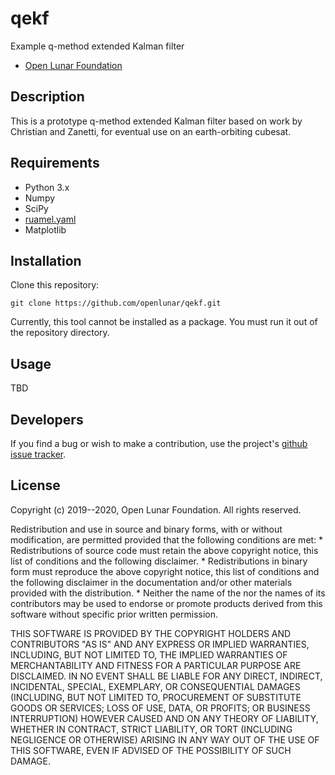 # qekf

Example q-method extended Kalman filter

* [Open Lunar Foundation](https://www.openlunar.org/)

## Description

This is a prototype q-method extended Kalman filter based on work by
Christian and Zanetti, for eventual use on an earth-orbiting cubesat.

## Requirements

* Python 3.x
* Numpy
* SciPy
* [ruamel.yaml](https://bitbucket.org/ruamel/yaml/src)
* Matplotlib

## Installation

Clone this repository:

    git clone https://github.com/openlunar/qekf.git

Currently, this tool cannot be installed as a package. You must run it
out of the repository directory.

## Usage

TBD

## Developers

If you find a bug or wish to make a contribution, use the project's
[github issue tracker](https://github.com/openlunar/qekf/issues).

## License

Copyright (c) 2019--2020, Open Lunar Foundation.
All rights reserved.

Redistribution and use in source and binary forms, with or without
modification, are permitted provided that the following conditions are met:
    * Redistributions of source code must retain the above copyright
      notice, this list of conditions and the following disclaimer.
    * Redistributions in binary form must reproduce the above copyright
      notice, this list of conditions and the following disclaimer in the
      documentation and/or other materials provided with the distribution.
    * Neither the name of the <organization> nor the
      names of its contributors may be used to endorse or promote products
      derived from this software without specific prior written permission.

THIS SOFTWARE IS PROVIDED BY THE COPYRIGHT HOLDERS AND CONTRIBUTORS "AS IS" AND
ANY EXPRESS OR IMPLIED WARRANTIES, INCLUDING, BUT NOT LIMITED TO, THE IMPLIED
WARRANTIES OF MERCHANTABILITY AND FITNESS FOR A PARTICULAR PURPOSE ARE
DISCLAIMED. IN NO EVENT SHALL <COPYRIGHT HOLDER> BE LIABLE FOR ANY
DIRECT, INDIRECT, INCIDENTAL, SPECIAL, EXEMPLARY, OR CONSEQUENTIAL DAMAGES
(INCLUDING, BUT NOT LIMITED TO, PROCUREMENT OF SUBSTITUTE GOODS OR SERVICES;
LOSS OF USE, DATA, OR PROFITS; OR BUSINESS INTERRUPTION) HOWEVER CAUSED AND
ON ANY THEORY OF LIABILITY, WHETHER IN CONTRACT, STRICT LIABILITY, OR TORT
(INCLUDING NEGLIGENCE OR OTHERWISE) ARISING IN ANY WAY OUT OF THE USE OF THIS
SOFTWARE, EVEN IF ADVISED OF THE POSSIBILITY OF SUCH DAMAGE.